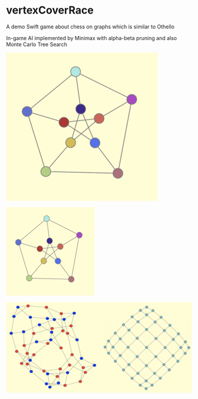 # vertexCoverRace
A demo Swift game about chess on graphs which is similar to Othello

In-game AI implemented by Minimax with alpha-beta pruning and also Monte Carlo Tree Search


![img1](https://github.com/arepirpi/vertexCoverRace/blob/master/img1.png)

<img src="https://github.com/arepirpi/vertexCoverRace/blob/master/img1.png" width="240" height="240">

![img2](https://github.com/arepirpi/vertexCoverRace/blob/master/img2.png)
